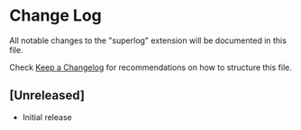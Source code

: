 # Change Log

All notable changes to the "superlog" extension will be documented in this file.

Check [Keep a Changelog](http://keepachangelog.com/) for recommendations on how to structure this file.

## [Unreleased]

- Initial release